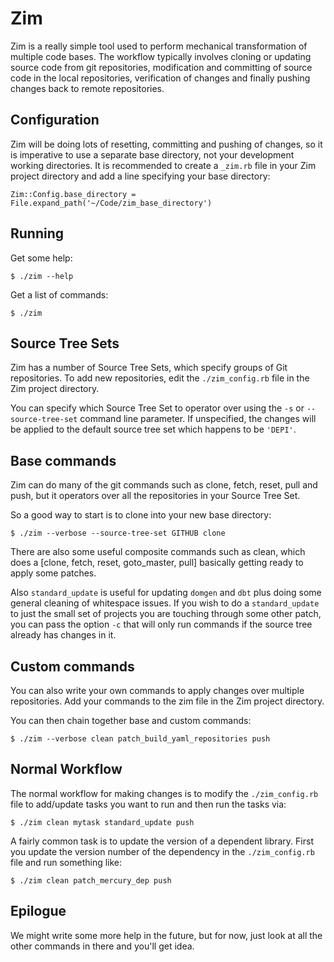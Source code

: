 # Zim

Zim is a really simple tool used to perform mechanical transformation of multiple code bases. The workflow
typically involves cloning or updating source code from git repositories, modification and committing of
source code in the local repositories, verification of changes and finally pushing changes back to remote
repositories.

## Configuration

Zim will be doing lots of resetting, committing and pushing of changes, so it is imperative to use a separate base
directory, not your development working directories. It is recommended to create a `_zim.rb` file in your Zim project
directory and add a line specifying your base directory:

    Zim::Config.base_directory = File.expand_path('~/Code/zim_base_directory')

## Running

Get some help:

    $ ./zim --help

Get a list of commands:

    $ ./zim

## Source Tree Sets

Zim has a number of Source Tree Sets, which specify groups of Git repositories. To add new repositories, edit the
`./zim_config.rb` file in the Zim project directory.

You can specify which Source Tree Set to operator over using the `-s` or `--source-tree-set` command line parameter. If
unspecified, the changes will be applied to the default source tree set which happens to be `'DEPI'`.

## Base commands

Zim can do many of the git commands such as clone, fetch, reset, pull and push, but it operators over
all the repositories in your Source Tree Set.

So a good way to start is to clone into your new base directory:

    $ ./zim --verbose --source-tree-set GITHUB clone

There are also some useful composite commands such as clean, which does a [clone, fetch, reset, goto_master, pull]
basically getting ready to apply some patches.

Also `standard_update` is useful for updating `domgen` and `dbt` plus doing some general cleaning of whitespace issues.
If you wish to do a `standard_update` to just the small set of projects you are touching through some other patch, you
can pass the option `-c` that will only run commands if the source tree already has changes in it.

## Custom commands

You can also write your own commands to apply changes over multiple repositories. Add your commands to the zim file
in the Zim project directory.

You can then chain together base and custom commands:

    $ ./zim --verbose clean patch_build_yaml_repositories push

## Normal Workflow

The normal workflow for making changes is to modify the `./zim_config.rb` file to add/update tasks you want to run
and then run the tasks via:

    $ ./zim clean mytask standard_update push

A fairly common task is to update the version of a dependent library. First you update the version number of the dependency
in the `./zim_config.rb` file and run something like:

    $ ./zim clean patch_mercury_dep push

## Epilogue

We might write some more help in the future, but for now, just look at all the other commands in there and you'll get
idea.

